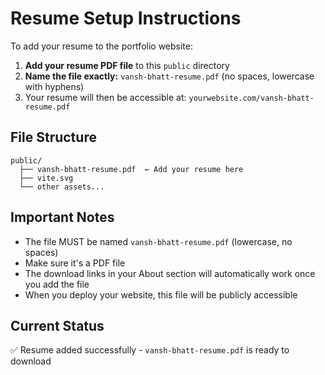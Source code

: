 # Resume Setup Instructions

To add your resume to the portfolio website:

1. **Add your resume PDF file** to this `public` directory
2. **Name the file exactly:** `vansh-bhatt-resume.pdf` (no spaces, lowercase with hyphens)
3. Your resume will then be accessible at: `yourwebsite.com/vansh-bhatt-resume.pdf`

## File Structure
```
public/
  ├── vansh-bhatt-resume.pdf  ← Add your resume here
  ├── vite.svg
  └── other assets...
```

## Important Notes
- The file MUST be named `vansh-bhatt-resume.pdf` (lowercase, no spaces)
- Make sure it's a PDF file
- The download links in your About section will automatically work once you add the file
- When you deploy your website, this file will be publicly accessible

## Current Status
✅ Resume added successfully - `vansh-bhatt-resume.pdf` is ready to download
